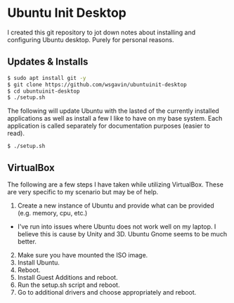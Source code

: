 # Ubuntu Init Desktop

I created this git repository to jot down notes about installing and configuring Ubuntu desktop. Purely for personal reasons.

## Updates & Installs

```bash
$ sudo apt install git -y
$ git clone https://github.com/wsgavin/ubuntuinit-desktop
$ cd ubuntuinit-desktop
$ ./setup.sh
```



The following will update Ubuntu with the lasted of the currently installed applications as well as install a few I like to have on my base system. Each application is called separately for documentation purposes (easier to read).

    $ ./setup.sh

## VirtualBox

The following are a few steps I have taken while utilizing VirtualBox. These are very specific to my scenario but may be of help.

1. Create a new instance of Ubuntu and provide what can be provided (e.g. memory, cpu, etc.)
  - I've run into issues where Ubuntu does not work well on my laptop. I believe this is cause by Unity and 3D. Ubuntu Gnome seems to be much better.
2. Make sure you have mounted the ISO image.
3. Install Ubuntu.
4. Reboot.
5. Install Guest Additions and reboot.
6. Run the setup.sh script and reboot.
7. Go to additional drivers and choose appropriately and reboot.
